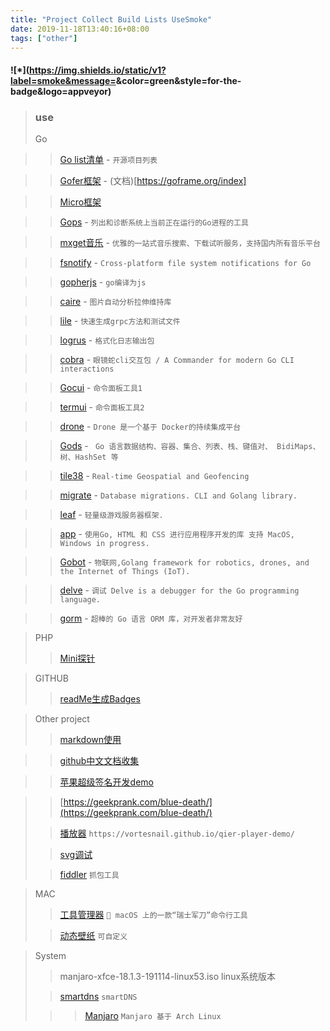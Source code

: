 ```yaml
---
title: "Project Collect Build Lists UseSmoke"
date: 2019-11-18T13:40:16+08:00
tags: ["other"]
---
```

#### ![*](https://img.shields.io/static/v1?label=smoke&message=<Project Collect Build Lists UseSmoke>&color=green&style=for-the-badge&logo=appveyor)

> ### use
>
> Go
> 

>> [Go list清单](https://github.com/jobbole/awesome-go-cn) - `开源项目列表`

>> [Gofer框架](https://github.com/gogf/gf) - (文档)[https://goframe.org/index]

>> [Micro框架](https://micro.mu/)

>> [Gops](https://github.com/google/gops)  - `列出和诊断系统上当前正在运行的Go进程的工具` 

>> [mxget音乐](https://github.com/winterssy/mxget)  - `优雅的一站式音乐搜索、下载试听服务，支持国内所有音乐平台` 

>> [fsnotify](https://github.com/fsnotify/fsnotify)  - `Cross-platform file system notifications for Go` 

>> [gopherjs](https://pkg.go.dev/mod/github.com/gopherjs/gopherjs) - `go编译为js`

>> [caire](https://github.com/esimov/caire) - `图片自动分析拉伸维持库`

>> [lile](https://github.com/lileio/lile) - `快速生成grpc方法和测试文件`

>> [logrus](https://github.com/sirupsen/logrus) - `格式化日志输出包`

>> [cobra](https://github.com/spf13/cobra) - `眼镜蛇cli交互包 / A Commander for modern Go CLI interactions`

>> [Gocui](https://github.com/jroimartin/Gocui) - `命令面板工具1`

>> [termui](https://github.com/gizak/termui) - `命令面板工具2`

>> [drone](https://github.com/drone/drone) - `Drone 是一个基于 Docker的持续集成平台`

>> [Gods](https://github.com/emirpasic/Gods) - ` Go 语言数据结构、容器、集合、列表、栈、键值对、 BidiMaps、树、HashSet 等`

>> [tile38](https://github.com/tidwall/tile38) - `Real-time Geospatial and Geofencing `

>> [migrate](https://github.com/mattes/migrate) - `Database migrations. CLI and Golang library.`

>> [leaf](https://github.com/name5566/leaf) - `轻量级游戏服务器框架.`

>> [app](https://github.com/maxence-charriere/app) - `使用Go, HTML 和 CSS 进行应用程序开发的库 支持 MacOS, Windows in progress.`

>> [Gobot](https://github.com/hybridgroup/Gobot) - `物联网,Golang framework for robotics, drones, and the Internet of Things (IoT).`

>> [delve](https://github.com/go-delve/delve) - `调试 Delve is a debugger for the Go programming language.`

>> [gorm](https://github.com/jinzhu/gorm) - `超棒的 Go 语言 ORM 库，对开发者非常友好`


> PHP
>
>> [Mini探针](/tool/php/mini-x.php)


> GITHUB
>
>> [readMe生成Badges](https://shields.io/)


> Other project 
>
>>  [markdown使用 ](https://markdown.tw/) 

>>  [github中文文档收集](https://github.com/0voice/from_coder_to_expert) 

>>  [苹果超级签名开发demo](https://github.com/iizvv/its/blob/master/apple.py)

>>  [https://geekprank.com/blue-death/](https://geekprank.com/blue-death/)
>
>>  [播放器](https://github.com/vortesnail/qier-player) `https://vortesnail.github.io/qier-player-demo/`
>
>> [svg调试](https://jakearchibald.github.io/svgomg/)
>
>> [fiddler](https://www.telerik.com/download/fiddler) `抓包工具`


> MAC
>
>> [工具管理器](https://github.com/rgcr/m-cli) ` macOS 上的一款“瑞士军刀”命令行工具`
>
>> [动态壁纸](https://dynamicwallpaper.club/wallpaper/qvvk60oi7v) `可自定义`

> System
>
>>  manjaro-xfce-18.1.3-191114-linux53.iso   linux系统版本
>
>>  [smartdns](https://github.com/pymumu/smartdns#%E6%A0%87%E5%87%86linux%E7%B3%BB%E7%BB%9F%E5%AE%89%E8%A3%85%E6%A0%91%E8%8E%93%E6%B4%BEx86_64%E7%B3%BB%E7%BB%9F) `smartDNS`
>
>>> [Manjaro](https://leay.net/2019/12/18/manjaro/) `Manjaro 基于 Arch Linux `